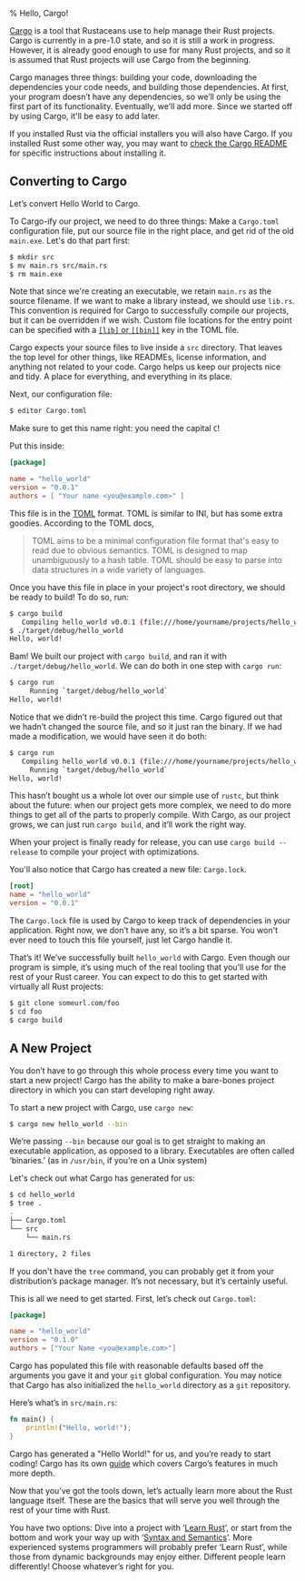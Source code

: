 % Hello, Cargo!

[Cargo][cratesio] is a tool that Rustaceans use to help manage their Rust
projects. Cargo is currently in a pre-1.0 state, and so it is still a work in
progress. However, it is already good enough to use for many Rust projects, and
so it is assumed that Rust projects will use Cargo from the beginning.

[cratesio]: http://doc.crates.io

Cargo manages three things: building your code, downloading the dependencies
your code needs, and building those dependencies. At first, your
program doesn’t have any dependencies, so we’ll only be using the first part of
its functionality. Eventually, we’ll add more. Since we started off by using
Cargo, it'll be easy to add later.

If you installed Rust via the official installers you will also have Cargo. If
you installed Rust some other way, you may want to [check the Cargo
README][cargoreadme] for specific instructions about installing it.

[cargoreadme]: https://github.com/rust-lang/cargo#installing-cargo-from-nightlies

## Converting to Cargo

Let’s convert Hello World to Cargo.

To Cargo-ify our project, we need to do three things: Make a `Cargo.toml`
configuration file, put our source file in the right place, and get rid of the
old  `main.exe`. Let's do that part first:

```bash
$ mkdir src
$ mv main.rs src/main.rs
$ rm main.exe
```

Note that since we're creating an executable, we retain `main.rs` as the source
filename. If we want to make a library instead, we should use `lib.rs`. This
convention is required for Cargo to successfully compile our projects, but it
can be overridden if we wish.  Custom file locations for the entry point can be
specified with a [`[lib]` or `[[bin]]`][crates-custom] key in the TOML file.

[crates-custom]: http://doc.crates.io/manifest.html#configuring-a-target

Cargo expects your source files to live inside a `src` directory. That leaves
the top level for other things, like READMEs, license information, and anything
not related to your code. Cargo helps us keep our projects nice and tidy. A
place for everything, and everything in its place.

Next, our configuration file:

```bash
$ editor Cargo.toml
```

Make sure to get this name right: you need the capital `C`!

Put this inside:

```toml
[package]

name = "hello_world"
version = "0.0.1"
authors = [ "Your name <you@example.com>" ]
```

This file is in the [TOML][toml] format. TOML is similar to INI, but has some
extra goodies. According to the TOML docs,

> TOML aims to be a minimal configuration file format that's easy to read due
> to obvious semantics. TOML is designed to map unambiguously to a hash table.
> TOML should be easy to parse into data structures in a wide variety of
> languages.

[toml]: https://github.com/toml-lang/toml

Once you have this file in place in your project's root directory, we should be
ready to build! To do so, run:

```bash
$ cargo build
   Compiling hello_world v0.0.1 (file:///home/yourname/projects/hello_world)
$ ./target/debug/hello_world
Hello, world!
```

Bam! We built our project with `cargo build`, and ran it with
`./target/debug/hello_world`. We can do both in one step with `cargo run`:

```bash
$ cargo run
     Running `target/debug/hello_world`
Hello, world!
```

Notice that we didn’t re-build the project this time. Cargo figured out that
we hadn’t changed the source file, and so it just ran the binary. If we had
made a modification, we would have seen it do both:

```bash
$ cargo run
   Compiling hello_world v0.0.1 (file:///home/yourname/projects/hello_world)
     Running `target/debug/hello_world`
Hello, world!
```

This hasn’t bought us a whole lot over our simple use of `rustc`, but think
about the future: when our project gets more complex, we need to do more
things to get all of the parts to properly compile. With Cargo, as our project
grows, we can just run `cargo build`, and it’ll work the right way.

When your project is finally ready for release, you can use
`cargo build --release` to compile your project with optimizations.

You'll also notice that Cargo has created a new file: `Cargo.lock`.

```toml
[root]
name = "hello_world"
version = "0.0.1"
```

The `Cargo.lock` file is used by Cargo to keep track of dependencies in your application.
Right now, we don’t have any, so it’s a bit sparse. You won't ever need
to touch this file yourself, just let Cargo handle it.

That’s it! We’ve successfully built `hello_world` with Cargo. Even though our
program is simple, it’s using much of the real tooling that you’ll use for the
rest of your Rust career. You can expect to do this to get started with
virtually all Rust projects:

```bash
$ git clone someurl.com/foo
$ cd foo
$ cargo build
```

## A New Project

You don’t have to go through this whole process every time you want to start a
new project! Cargo has the ability to make a bare-bones project directory in
which you can start developing right away.

To start a new project with Cargo, use `cargo new`:

```bash
$ cargo new hello_world --bin
```

We’re passing `--bin` because our goal is to get straight to making an executable application, as opposed to a library. Executables are often called ‘binaries.’ (as in `/usr/bin`, if you’re on a Unix system)

Let's check out what Cargo has generated for us:

```bash
$ cd hello_world
$ tree .
.
├── Cargo.toml
└── src
    └── main.rs

1 directory, 2 files
```

If you don't have the `tree` command, you can probably get it from your
distribution’s package manager. It’s not necessary, but it’s certainly useful.

This is all we need to get started. First, let’s check out `Cargo.toml`:

```toml
[package]

name = "hello_world"
version = "0.1.0"
authors = ["Your Name <you@example.com>"]
```

Cargo has populated this file with reasonable defaults based off the arguments
you gave it and your `git` global configuration. You may notice that Cargo has
also initialized the `hello_world` directory as a `git` repository.

Here’s what’s in `src/main.rs`:

```rust
fn main() {
    println!("Hello, world!");
}
```

Cargo has generated a "Hello World!" for us, and you’re ready to start coding! Cargo
has its own [guide][guide] which covers Cargo’s features in much more depth.

[guide]: http://doc.crates.io/guide.html

Now that you’ve got the tools down, let’s actually learn more about the Rust
language itself. These are the basics that will serve you well through the rest
of your time with Rust.

You have two options: Dive into a project with ‘[Learn Rust][learnrust]’, or
start from the bottom and work your way up with ‘[Syntax and
Semantics][syntax]’. More experienced systems programmers will probably prefer
‘Learn Rust’, while those from dynamic backgrounds may enjoy either. Different
people learn differently! Choose whatever’s right for you.

[learnrust]: learn-rust.html
[syntax]: syntax-and-semantics.html
